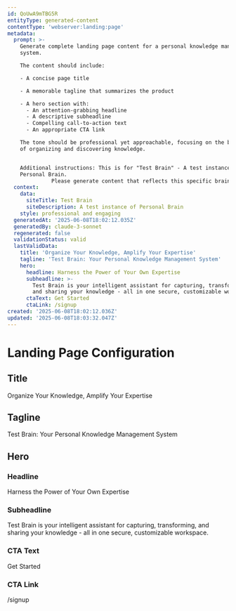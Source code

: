 ```yaml
---
id: QoUwA9mTBG5R
entityType: generated-content
contentType: 'webserver:landing:page'
metadata:
  prompt: >-
    Generate complete landing page content for a personal knowledge management
    system.

    The content should include:

    - A concise page title

    - A memorable tagline that summarizes the product

    - A hero section with:
      - An attention-grabbing headline
      - A descriptive subheadline
      - Compelling call-to-action text
      - An appropriate CTA link

    The tone should be professional yet approachable, focusing on the benefits
    of organizing and discovering knowledge.


    Additional instructions: This is for "Test Brain" - A test instance of
    Personal Brain.
              Please generate content that reflects this specific brain's purpose.
  context:
    data:
      siteTitle: Test Brain
      siteDescription: A test instance of Personal Brain
    style: professional and engaging
  generatedAt: '2025-06-08T18:02:12.035Z'
  generatedBy: claude-3-sonnet
  regenerated: false
  validationStatus: valid
  lastValidData:
    title: 'Organize Your Knowledge, Amplify Your Expertise'
    tagline: 'Test Brain: Your Personal Knowledge Management System'
    hero:
      headline: Harness the Power of Your Own Expertise
      subheadline: >-
        Test Brain is your intelligent assistant for capturing, transforming,
        and sharing your knowledge - all in one secure, customizable workspace.
      ctaText: Get Started
      ctaLink: /signup
created: '2025-06-08T18:02:12.036Z'
updated: '2025-06-08T18:03:32.047Z'
---
```

# Landing Page Configuration

## Title
Organize Your Knowledge, Amplify Your Expertise

## Tagline
Test Brain: Your Personal Knowledge Management System

## Hero
### Headline
Harness the Power of Your Own Expertise

### Subheadline
Test Brain is your intelligent assistant for capturing, transforming, and sharing your knowledge - all in one secure, customizable workspace.

### CTA Text
Get Started

### CTA Link
/signup
